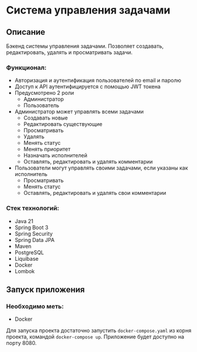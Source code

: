 # Система управления задачами

## Описание

Бэкенд системы управления задачами. Позволяет создавать, редактировать, удалять и просматривать задачи.

### Функционал:

* Авторизация и аутентификация пользователей по email и паролю
* Доступ к API аутентифицируется с помощью JWT токена
* Предусмотрено 2 роли
    * Администратор
    * Пользователь
* Администратор может управлять всеми задачами
    * Создавать новые
    * Редактировать существующие
    * Просматривать
    * Удалять
    * Менять статус
    * Менять приоритет
    * Назначать исполнителей
    * Оставлять, редактировать и удалять комментарии
* Пользователи могут управлять своими задачами, если указаны как исполнитель
    * Просматривать
    * Менять статус
    * Оставлять, редактировать и удалять свои комментарии

### Стек технологий:

* Java 21
* Spring Boot 3
* Spring Security
* Spring Data JPA
* Maven
* PostgreSQL
* Liquibase
* Docker
* Lombok

## Запуск приложения

### Необходимо меть:

* Docker

Для запуска проекта достаточно запустить `docker-compose.yaml` из корня проекта, командой `docker-compose up`.
Приложение будет доступно на порту 8080.